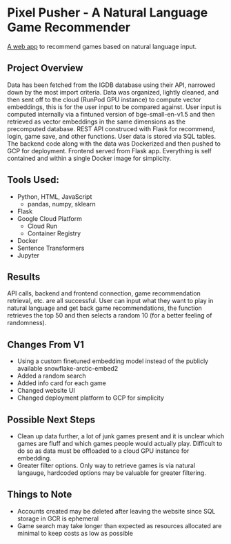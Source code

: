 # Pixel Pusher - A Natural Language Game Recommender

[A web app](https://game-recommender-v2-156728017829.us-east4.run.app) to recommend games based on natural language input.

## Project Overview
Data has been fetched from the IGDB database using their API, narrowed down by the most import criteria. Data was organized, lightly cleaned, and then sent off to the cloud (RunPod GPU instance) to compute vector embeddings, this is for the user input to be compared against. User input is computed internally via a fintuned version of bge-small-en-v1.5 and then retrieved as vector embeddings in the same dimensions as the precomputed database. REST API construced with Flask for recommend, login, game save, and other functions. User data is stored via SQL tables. The backend code along with the data was Dockerized and then pushed to GCP for deployment. Frontend served from Flask app. Everything is self contained and within a single Docker image for simplicity.

## Tools Used:
- Python, HTML, JavaScript
  - pandas, numpy, sklearn
- Flask
- Google Cloud Platform
  - Cloud Run
  - Container Registry
- Docker
- Sentence Transformers
- Jupyter

## Results
API calls, backend and frontend connection, game recommendation retrieval, etc. are all successful. User can input what they want to play in natural language and get back game recommendations, the function retrieves the top 50 and then selects a random 10 (for a better feeling of randomness).

## Changes From V1
- Using a custom finetuned embedding model instead of the publicly available snowflake-arctic-embed2
- Added a random search
- Added info card for each game
- Changed website UI
- Changed deployment platform to GCP for simplicity

## Possible Next Steps
- Clean up data further, a lot of junk games present and it is unclear which games are fluff and which games people would actually play. Difficult to do so as data must be offloaded to a cloud GPU instance for embedding.
- Greater filter options. Only way to retrieve games is via natural langauge, hardcoded options may be valuable for greater filtering.

## Things to Note
- Accounts created may be deleted after leaving the website since SQL storage in GCR is ephemeral
- Game search may take longer than expected as resources allocated are minimal to keep costs as low as possible


